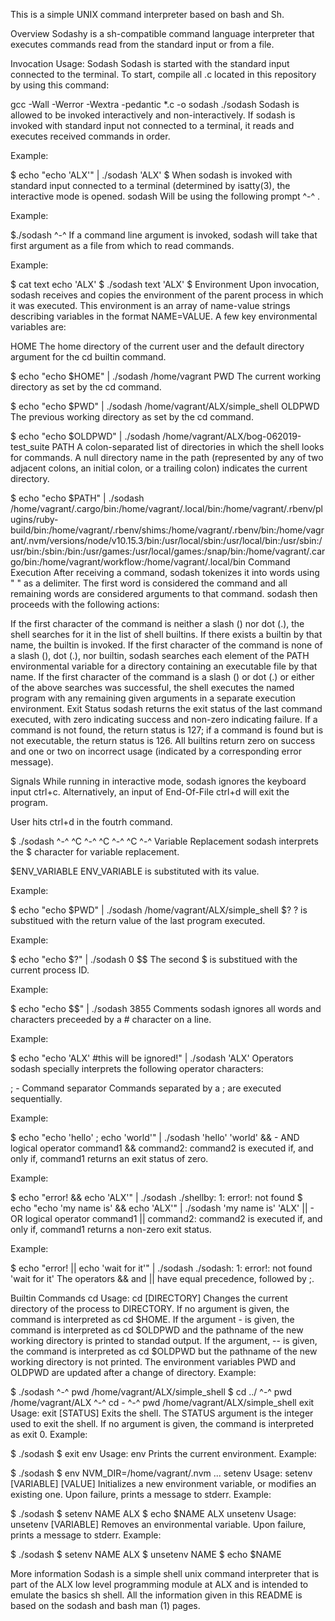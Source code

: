
This is a simple UNIX command interpreter based on bash and Sh.

Overview
Sodashy is a sh-compatible command language interpreter that executes commands read from the standard input or from a file.

Invocation
Usage: Sodash Sodash is started with the standard input connected to the terminal. To start, compile all .c located in this repository by using this command:

gcc -Wall -Werror -Wextra -pedantic *.c -o sodash
./sodash
Sodash is allowed to be invoked interactively and non-interactively. If sodash is invoked with standard input not connected to a terminal, it reads and executes received commands in order.

Example:

$ echo "echo 'ALX'" | ./sodash
'ALX'
$
When sodash is invoked with standard input connected to a terminal (determined by isatty(3), the interactive mode is opened. sodash Will be using the following prompt ^-^ .

Example:

$./sodash
^-^
If a command line argument is invoked, sodash will take that first argument as a file from which to read commands.

Example:

$ cat text
echo 'ALX'
$ ./sodash text
'ALX'
$
Environment
Upon invocation, sodash receives and copies the environment of the parent process in which it was executed. This environment is an array of name-value strings describing variables in the format NAME=VALUE. A few key environmental variables are:

HOME
The home directory of the current user and the default directory argument for the cd builtin command.

$ echo "echo $HOME" | ./sodash
/home/vagrant
PWD
The current working directory as set by the cd command.

$ echo "echo $PWD" | ./sodash
/home/vagrant/ALX/simple_shell
OLDPWD
The previous working directory as set by the cd command.

$ echo "echo $OLDPWD" | ./sodash
/home/vagrant/ALX/bog-062019-test_suite
PATH
A colon-separated list of directories in which the shell looks for commands. A null directory name in the path (represented by any of two adjacent colons, an initial colon, or a trailing colon) indicates the current directory.

$ echo "echo $PATH" | ./sodash
/home/vagrant/.cargo/bin:/home/vagrant/.local/bin:/home/vagrant/.rbenv/plugins/ruby-build/bin:/home/vagrant/.rbenv/shims:/home/vagrant/.rbenv/bin:/home/vagrant/.nvm/versions/node/v10.15.3/bin:/usr/local/sbin:/usr/local/bin:/usr/sbin:/usr/bin:/sbin:/bin:/usr/games:/usr/local/games:/snap/bin:/home/vagrant/.cargo/bin:/home/vagrant/workflow:/home/vagrant/.local/bin
Command Execution
After receiving a command, sodash tokenizes it into words using " " as a delimiter. The first word is considered the command and all remaining words are considered arguments to that command. sodash then proceeds with the following actions:

If the first character of the command is neither a slash (\) nor dot (.), the shell searches for it in the list of shell builtins. If there exists a builtin by that name, the builtin is invoked.
If the first character of the command is none of a slash (\), dot (.), nor builtin, sodash searches each element of the PATH environmental variable for a directory containing an executable file by that name.
If the first character of the command is a slash (\) or dot (.) or either of the above searches was successful, the shell executes the named program with any remaining given arguments in a separate execution environment.
Exit Status
sodash returns the exit status of the last command executed, with zero indicating success and non-zero indicating failure. If a command is not found, the return status is 127; if a command is found but is not executable, the return status is 126. All builtins return zero on success and one or two on incorrect usage (indicated by a corresponding error message).

Signals
While running in interactive mode, sodash ignores the keyboard input ctrl+c. Alternatively, an input of End-Of-File ctrl+d will exit the program.

User hits ctrl+d in the foutrh command.

$ ./sodash
^-^ ^C
^-^ ^C
^-^ ^C
^-^
Variable Replacement
sodash interprets the $ character for variable replacement.

$ENV_VARIABLE
ENV_VARIABLE is substituted with its value.

Example:

$ echo "echo $PWD" | ./sodash
/home/vagrant/ALX/simple_shell
$?
? is substitued with the return value of the last program executed.

Example:

$ echo "echo $?" | ./sodash
0
$$
The second $ is substitued with the current process ID.

Example:

$ echo "echo $$" | ./sodash
3855
Comments
sodash ignores all words and characters preceeded by a # character on a line.

Example:

$ echo "echo 'ALX' #this will be ignored!" | ./sodash
'ALX'
Operators
sodash specially interprets the following operator characters:

; - Command separator
Commands separated by a ; are executed sequentially.

Example:

$ echo "echo 'hello' ; echo 'world'" | ./sodash
'hello'
'world'
&& - AND logical operator
command1 && command2: command2 is executed if, and only if, command1 returns an exit status of zero.

Example:

$ echo "error! && echo 'ALX'" | ./sodash
./shellby: 1: error!: not found
$ echo "echo 'my name is' && echo 'ALX'" | ./sodash
'my name is'
'ALX'
|| - OR logical operator
command1 || command2: command2 is executed if, and only if, command1 returns a non-zero exit status.

Example:

$ echo "error! || echo 'wait for it'" | ./sodash
./sodash: 1: error!: not found
'wait for it'
The operators && and || have equal precedence, followed by ;.

Builtin Commands
cd
Usage: cd [DIRECTORY]
Changes the current directory of the process to DIRECTORY.
If no argument is given, the command is interpreted as cd $HOME.
If the argument - is given, the command is interpreted as cd $OLDPWD and the pathname of the new working directory is printed to standad output.
If the argument, -- is given, the command is interpreted as cd $OLDPWD but the pathname of the new working directory is not printed.
The environment variables PWD and OLDPWD are updated after a change of directory.
Example:

$ ./sodash
^-^ pwd
/home/vagrant/ALX/simple_shell
$ cd ../
^-^ pwd
/home/vagrant/ALX
^-^ cd -
^-^ pwd
/home/vagrant/ALX/simple_shell
exit
Usage: exit [STATUS]
Exits the shell.
The STATUS argument is the integer used to exit the shell.
If no argument is given, the command is interpreted as exit 0.
Example:

$ ./sodash
$ exit
env
Usage: env
Prints the current environment.
Example:

$ ./sodash
$ env
NVM_DIR=/home/vagrant/.nvm
...
setenv
Usage: setenv [VARIABLE] [VALUE]
Initializes a new environment variable, or modifies an existing one.
Upon failure, prints a message to stderr.
Example:

$ ./sodash
$ setenv NAME ALX
$ echo $NAME
ALX
unsetenv
Usage: unsetenv [VARIABLE]
Removes an environmental variable.
Upon failure, prints a message to stderr.
Example:

$ ./sodash
$ setenv NAME ALX
$ unsetenv NAME
$ echo $NAME


More information
Sodash is a simple shell unix command interpreter that is part of the ALX low level programming module at ALX and is intended to emulate the basics sh shell. All the information given in this README is based on the sodash and bash man (1) pages.
